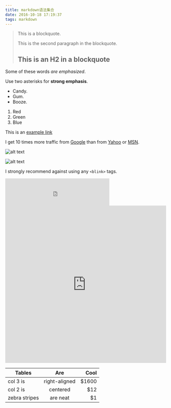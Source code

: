 ```yaml
---
title: markdown语法集合
date: 2016-10-18 17:19:37
tags: markdown
---
```



> This is a blockquote.
> 
> This is the second paragraph in the blockquote.
>
> ## This is an H2 in a blockquote



Some of these words *are emphasized*.

Use two asterisks for **strong emphasis**.	

<!-- more -->
		
					
- Candy.
- Gum.
- Booze.

		
1. Red
2. Green
3. Blue


This is an [example link](http://example.com/)

I get 10 times more traffic from [Google][1] than from
[Yahoo][2] or [MSN][a].

[1]: http://google.com/ "Google"
[2]: http://search.yahoo.com/ "Yahoo Search"
[a]: http://search.msn.com/ "MSN Search"




![alt text](/images/a.jpg "Title")

![alt text][id]

[id]: /images/a.jpg "Title"


I strongly recommend against using any `<blink>` tags.


<iframe frameborder="no" border="0" marginwidth="0" marginheight="0" width=330 height=86   
    src="http://music.163.com/outchain/player?type=2&id=25706282&auto=0&height=66">  
</iframe> 

<iframe   
    height=498 width=510   
    src="http://www.iqiyi.com/v_19rr9nypk0.html"
    frameborder=0 allowfullscreen>  
</iframe>  


| Tables        | Are           | Cool  |
| ------------- |:-------------:| -----:|
| col 3 is      | right-aligned | $1600 |
| col 2 is      | centered      |   $12 |
| zebra stripes | are neat      |    $1 |

